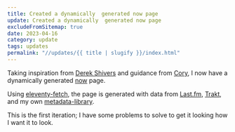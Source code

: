 ```yaml
---
title: Created a dynamically  generated now page
update: Created a dynamically  generated now page
excludeFromSitemap: true
date: 2023-04-16
category: update
tags: updates
permalink: "//updates/{{ title | slugify }}/index.html"
---
```


Taking inspiration from [Derek Shivers](https://nownownow.com/about) and guidance from [Cory](https://coryd.dev/posts/2023/building-my-now-page-using-eleventy/), I now have a dynamically generated [now](/now/) page.

Using [eleventy-fetch](https://github.com/11ty/eleventy-fetch), the page is generated with data from [Last.fm](https://www.last.fm/), [Trakt](https://trakt.tv/), and my own [metadata-library](https://github.com/flamedfury/metadata-library/).

This is the first iteration; I have some problems to solve to get it looking how I want it to look.